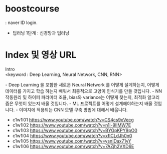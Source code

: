 
# boostcourse  
  : naver ID login.  

  - 딥러닝 1단계 : 신경망과 딥러닝  


# Index 및 영상 URL  

Intro  
 <keyword : Deep Learning, Neural Network, CNN, RNN>  

 <Content>  
    - Deep Learning 을 포함한 새로운 Neural Network 를 어떻게 설계하는지, 어떻게 데이터를 가지고 학습 하는지 배워서 최종적으로 고양이 인식기를 만들 것입니다.  
    - NN 작동원리 및 하이퍼 파라미터 조율, bias와 variance는 어떻게 찾는지, 최적화 알고리즘은 무엇이 있는지 배울 것입니다.  
    - ML 프로젝트를 어떻게 설계해야하는지 배울 것입니다.  
    - 이미지에 적용되는 CNN 모델 구축 방법에 대해서 배웁니다.  

- c1w1l01		https://www.youtube.com/watch?v=CS4cs9xVecg  
- c1w1l02		https://www.youtube.com/watch?v=n1l-9lIMW7E  
- c1w1l03		https://www.youtube.com/watch?v=BYGpKPY9pO0  
- c1w1l04		https://www.youtube.com/watch?v=xflCLdJh0n0  
- c1w1l05		https://www.youtube.com/watch?v=ysnIDax71yY  
- c1w1l06		https://www.youtube.com/watch?v=7AZjh2VXD6E  



